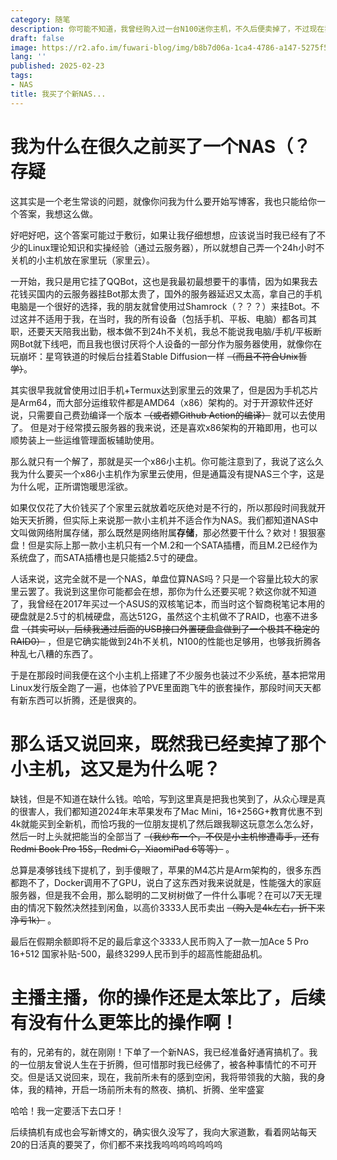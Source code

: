 ```yaml
---
category: 随笔
description: 你可能不知道，我曾经购入过一台N100迷你主机，不久后便卖掉了，不过现在我又购入了，这是为什么呢？
draft: false
image: https://r2.afo.im/fuwari-blog/img/b8b7d06a-1ca4-4786-a147-5275f57dfb3b.webp
lang: ''
published: 2025-02-23
tags:
- NAS
title: 我买了个新NAS...
---
```

# 我为什么在很久之前买了一个NAS（？存疑

这其实是一个老生常谈的问题，就像你问我为什么要开始写博客，我也只能给你一个答案，我想这么做。

好吧好吧，这个答案可能过于敷衍，如果让我仔细想想，应该说当时我已经有了不少的Linux理论知识和实操经验（通过云服务器），所以就想自己弄一个24h小时不关机的小主机放在家里玩（家里云）。

一开始，我只是用它挂了QQBot，这也是我最初最想要干的事情，因为如果我去花钱买国内的云服务器挂Bot那太贵了，国外的服务器延迟又太高，拿自己的手机电脑是一个很好的选择，我的朋友就曾使用过Shamrock（？？？）来挂Bot。不过这并不适用于我，在当时，我的所有设备（包括手机、平板、电脑）都各司其职，还要天天陪我出勤，根本做不到24h不关机，我总不能说我电脑/手机/平板断网Bot就下线吧，而且我也很讨厌将个人设备的一部分作为服务器使用，就像你在玩崩坏：星穹铁道的时候后台挂着Stable Diffusion一样 ~~（而且不符合Unix哲学）~~。

其实很早我就曾使用过旧手机+Termux达到家里云的效果了，但是因为手机芯片是Arm64，而大部分运维软件都是AMD64（x86）架构的。对于开源软件还好说，只需要自己费劲编译一个版本 ~~（或者嫖Github Action的编译）~~ 就可以去使用了。
但是对于经常摸云服务器的我来说，还是喜欢x86架构的开箱即用，也可以顺势装上一些运维管理面板辅助使用。

那么就只有一个解了，那就是买一个x86小主机。你可能注意到了，我说了这么久我为什么要买一个x86小主机作为家里云使用，但是通篇没有提NAS三个字，这是为什么呢，正所谓饱暖思淫欲。

如果仅仅花了大价钱买了个家里云就放着吃灰绝对是不行的，所以那段时间我就开始天天折腾，但实际上来说那一款小主机并不适合作为NAS。我们都知道NAS中文叫做网络附属存储，那么既然是网络附属**存储**，那必然要干什么？欸对！狠狠塞盘！但是实际上那一款小主机只有一个M.2和一个SATA插槽，而且M.2已经作为系统盘了，而SATA插槽也是只能插2.5寸的硬盘。

人话来说，这完全就不是一个NAS，单盘位算NAS吗？只是一个容量比较大的家里云罢了。我说到这里你可能都会在想，那你为什么还要买呢？欸这你就不知道了，我曾经在2017年买过一个ASUS的双核笔记本，而当时这个智商税笔记本用的硬盘就是2.5寸的机械硬盘，高达512G，虽然这个主机做不了RAID，也塞不进多盘 ~~（其实可以，后续我通过后面的USB接口外置硬盘盒做到了一个极其不稳定的RAID0）~~ ，但是它确实能做到24h不关机，N100的性能也足够用，也够我折腾各种乱七八糟的东西了。

于是在那段时间我便在这个小主机上搭建了不少服务也装过不少系统，基本把常用Linux发行版全跑了一遍，也体验了PVE里面跑飞牛的嵌套操作，那段时间天天都有新东西可以折腾，还是很爽的。

# 那么话又说回来，既然我已经卖掉了那个小主机，这又是为什么呢？

缺钱，但是不知道在缺什么钱。哈哈，写到这里真是把我也笑到了，从众心理是真的很害人，我们都知道2024年末苹果发布了Mac Mini，16+256G+教育优惠不到4k就能买到全新机，而恰巧我的一位朋友提机了然后跟我聊这玩意怎么怎么好，然后一时上头就把能当的全部当了 ~~（我纱布一个，不仅是小主机惨遭毒手，还有Redmi Book Pro 15S，Redmi G，XiaomiPad 6等等）~~ 。

总算是凑够钱线下提机了，到手傻眼了，苹果的M4芯片是Arm架构的，很多东西都跑不了，Docker调用不了GPU，说白了这东西对我来说就是，性能强大的家庭服务器，但是我不会用，那么聪明的二叉树树做了一件什么事呢？在可以7天无理由的情况下毅然决然挂到闲鱼，以高价3333人民币卖出 ~~（购入是4k左右，折下来净亏1k）~~ 。

最后在假期余额即将不足的最后拿这个3333人民币购入了一款一加Ace 5 Pro 16+512 国家补贴-500，最终3299人民币到手的超高性能甜品机。

# 主播主播，你的操作还是太笨比了，后续有没有什么更笨比的操作啊！

有的，兄弟有的，就在刚刚！下单了一个新NAS，我已经准备好通宵搞机了。我的一位朋友曾说人生在于折腾，但可惜那时我已经佛了，被各种事情忙的不可开交。但是话又说回来，现在，我前所未有的感到空闲，我将带领我的大脑，我的身体，我的精神，开启一场前所未有的熬夜、搞机、折腾、坐牢盛宴

哈哈！我一定要活下去口牙！

后续搞机有成也会写新博文的，确实很久没写了，我向大家道歉，看着网站每天20的日活真的要哭了，你们都不来找我呜呜呜呜呜呜呜
